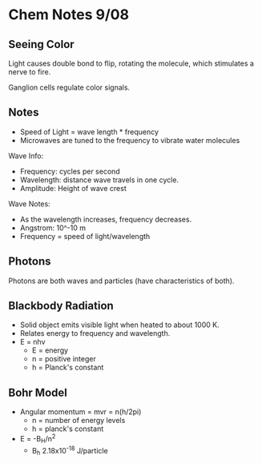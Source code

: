# Chem Notes 9/08

## Seeing Color

Light causes double bond to flip, rotating the molecule, which stimulates a nerve to fire.

Ganglion cells regulate color signals.

## Notes

- Speed of Light = wave length * frequency
- Microwaves are tuned to the frequency to vibrate water molecules

Wave Info:

- Frequency: cycles per second
- Wavelength: distance wave travels in one cycle.
- Amplitude: Height of wave crest

Wave Notes:

- As the wavelength increases, frequency decreases.
- Angstrom: 10^-10 m
- Frequency = speed of light/wavelength

## Photons

Photons are both waves and particles (have characteristics of both).

## Blackbody Radiation

- Solid object emits visible light when heated to about 1000 K.
- Relates energy to frequency and wavelength.
- E = nhv
  - E = energy
  - n = positive integer
  - h = Planck's constant

## Bohr Model

- Angular momentum = mvr = n(h/2pi)
  - n = number of energy levels
  - h = planck's constant
- E = -B<sub>H</sub>/n<sup>2</sup>
  - B<sub>h</sub> 2.18x10<sup>-18</sup> J/particle
